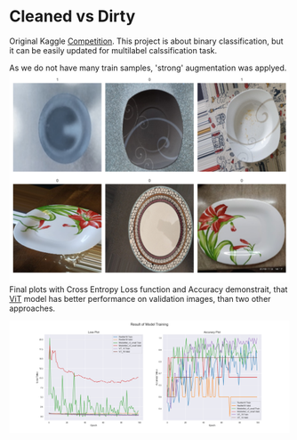 # Cleaned vs Dirty

Original Kaggle [Competition](https://www.kaggle.com/competitions/platesv2/data). This project is about binary classification, but it can be easily updated for multilabel calssification task. 

As we do not have many train samples, 'strong' augmentation was applyed. ![batch](https://github.com/Sv1r/binary_classification_plates/blob/main/images/train_images.png) Final plots with Cross Entropy Loss function and Accuracy demonstrait, that [ViT](https://pytorch.org/vision/stable/models/generated/torchvision.models.vit_b_16.html#torchvision.models.vit_b_16) model has better performance on validation images, than two other approaches.

![plot](https://github.com/Sv1r/binary_classification_plates/blob/main/images/training_results.png)
